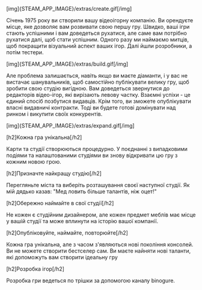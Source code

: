 [img]{STEAM_APP_IMAGE}/extras/create.gif[/img]

Січень 1975 року ви створили вашу відеоігорну компанію. Ви орендуєте місце, яке дозволяє вам розвивати свою першу гру. Швидко, ваші ігри стають успішними і вам доведеться рухатися, але саме вам потрібно рухатися далі, щоб стати успішним. Одного разу ми наймаємо митців, щоб покращити візуальний аспект ваших ігор. Далі йшли розробники, а потім тестери.

[img]{STEAM_APP_IMAGE}/extras/build.gif[/img]

Але проблема залишається, навіть якщо ви маєте діаманти, і у вас не вистачає шанувальників, щоб самостійно публікувати велику гру, щоб зробити свою студію вигідною. Вам доведеться звернутися до редакторів відео-ігор, які вирізають левову частку. Взаємні успіхи - це єдиний спосіб позбутися видавців. Крім того, ви зможете опублікувати власні видавничі контракти. Тоді ви будете готові домінувати над ринком і викупити своїх конкурентів.

[img]{STEAM_APP_IMAGE}/extras/expand.gif[/img]

[h2]Кожна гра унікальна[/h2]

Карти та студії створюються процедурно. У поєднанні з випадковими подіями та налаштованими студіями ви знову відкривати цю гру з кожним новою грою.

[h2]Призначте найкращу студію[/h2]

Перегляньте міста та виберіть розташування своєї наступної студії. Як мій дядько казав: "Мед ловить більше талантів, ніж оцет!"

[h2]Обережно наймайте в свої студії[/h2]

Не кожен є студійним дизайнером, але кожен предмет меблів має місце у вашій студії та може вплинути на історію вашої компанії.

[h2]Опубліковуйте, наймайте, повторюйте[/h2]

Кожна гра унікальна, але з часом з'являються нові покоління консолей. Ви не можете створити бестселер сам. Ви маєте найняти нові таланти, які допоможуть вам створити ідеальну гру

[h2]Розробка ігор[/h2]

Розробка гри ведеться по трішки за допомогою каналу binogure.
